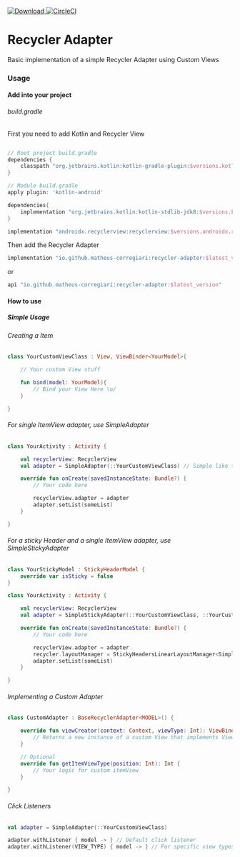 [ ![Download](https://api.bintray.com/packages/methe/arch-toolkit/recycler-adapter/images/download.svg) ](https://bintray.com/methe/arch-toolkit/recycler-adapter/_latestVersion)
[![CircleCI](https://circleci.com/gh/matheus-corregiari/arch-toolkit/tree/master.svg?style=svg)](https://circleci.com/gh/matheus-corregiari/arch-toolkit/tree/master)

# Recycler Adapter

Basic implementation of a simple Recycler Adapter using Custom Views

### Usage

#### Add into your project

###### build.gradle

First you need to add Kotlin and Recycler View

```groovy

// Root project build.gradle
dependencies {
    classpath "org.jetbrains.kotlin:kotlin-gradle-plugin:$versions.kotlin"
}

// Module build.gradle
apply plugin: 'kotlin-android'

dependencies{
    implementation "org.jetbrains.kotlin:kotlin-stdlib-jdk8:$versions.kotlin"
}
```

```groovy
implementation "androidx.recyclerview:recyclerview:$versions.androidx.recyclerview"
```

Then add the Recycler Adapter

```groovy
implementation "io.github.matheus-corregiari:recycler-adapter:$latest_version"
```

or

```groovy
api "io.github.matheus-corregiari:recycler-adapter:$latest_version"
```

#### How to use

##### Simple Usage

###### Creating a Item

```kotlin
class YourCustomViewClass : View, ViewBinder<YourModel>{

    // Your custom View stuff

    fun bind(model: YourModel){
        // Bind your View Here \o/
    }

}
```

###### For single ItemView adapter, use SimpleAdapter

```kotlin
class YourActivity : Activity {

    val recyclerView: RecyclerView
    val adapter = SimpleAdapter(::YourCustomViewClass) // Simple like that =)

    override fun onCreate(savedInstanceState: Bundle?) {
        // Your code here

        recyclerView.adapter = adapter
        adapter.setList(someList)
    }

}
```

###### For a sticky Header and a single ItemView adapter, use SimpleStickyAdapter

```kotlin
class YourStickyModel : StickyHeaderModel {
    override var isSticky = false
}

class YourActivity : Activity {

    val recyclerView: RecyclerView
    val adapter = SimpleStickyAdapter(::YourCustomViewClass, ::YourCustomHeaderClass) // Simple like that =)

    override fun onCreate(savedInstanceState: Bundle?) {
        // Your code here

        recyclerView.adapter = adapter
        recycler.layoutManager = StickyHeadersLinearLayoutManager<SimpleStickyAdapter<YourStickyModel, YourCustomViewClass, YourCustomHeaderClass>>(this)
        adapter.setList(someList)
    }

}
```

###### Implementing a Custom Adapter

```kotlin
class CustomAdapter : BaseRecyclerAdapter<MODEL>() {

    override fun viewCreator(context: Context, viewType: Int): ViewBinder<*> {
        // Returns a new instance of a custom View that implements ViewBinder =D
    }

    // Optional
    override fun getItemViewType(position: Int): Int {
        // Your logic for custom itemView
    }

}
```

###### Click Listeners

```kotlin
val adapter = SimpleAdapter(::YourCustomViewClass)

adapter.withListener { model -> } // Default click listener
adapter.withListener(VIEW_TYPE) { model -> } // For specific view types
```
